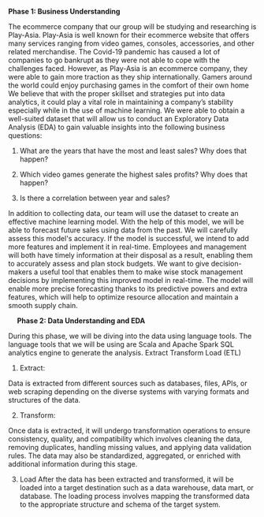 **Phase 1: Business Understanding**

The ecommerce company that our group will be studying and researching is Play-Asia. Play-Asia is well known for their ecommerce website that offers many services ranging from video games, consoles, accessories, and other related merchandise. The Covid-19 pandemic has caused a lot of companies to go bankrupt as they were not able to cope with the challenges faced. However, as Play-Asia is an ecommerce company, they were able to gain more traction as they ship internationally. Gamers around the world could enjoy purchasing games in the comfort of their own home
We believe that with the proper skillset and strategies put into data analytics, it could play a vital role in maintaining a company’s stability especially while in the use of machine learning. We were able to obtain a well-suited dataset that will allow us to conduct an Exploratory Data Analysis (EDA) to gain valuable insights into the following business questions:

1.	What are the years that have the most and least sales? Why does that happen?

2.	Which video games generate the highest sales profits? Why does that happen?

3.	Is there a correlation between year and sales? 

In addition to collecting data, our team will use the dataset to create an effective machine learning model. With the help of this model, we will be able to forecast future sales using data from the past. We will carefully assess this model's accuracy. If the model is successful, we intend to add more features and implement it in real-time. Employees and management will both have timely information at their disposal as a result, enabling them to accurately assess and plan stock budgets.
We want to give decision-makers a useful tool that enables them to make wise stock management decisions by implementing this improved model in real-time. The model will enable more precise forecasting thanks to its predictive powers and extra features, which will help to optimize resource allocation and maintain a smooth supply chain.


 
**Phase 2: Data Understanding and EDA**

During this phase, we will be diving into the data using language tools. The language tools that we will be using are Scala and Apache Spark SQL analytics engine to generate the analysis.
Extract Transform Load (ETL)

1. Extract: 

Data is extracted from different sources such as databases, files, APIs, or web scraping depending on the diverse systems with varying formats and structures of the data.

2. Transform: 

Once data is extracted, it will undergo transformation operations to ensure consistency, quality, and compatibility which involves cleaning the data, removing duplicates, handling missing values, and applying data validation rules. The data may also be standardized, aggregated, or enriched with additional information during this stage.

3. Load
After the data has been extracted and transformed, it will be loaded into a target destination such as a data warehouse, data mart, or database. The loading process involves mapping the transformed data to the appropriate structure and schema of the target system.
